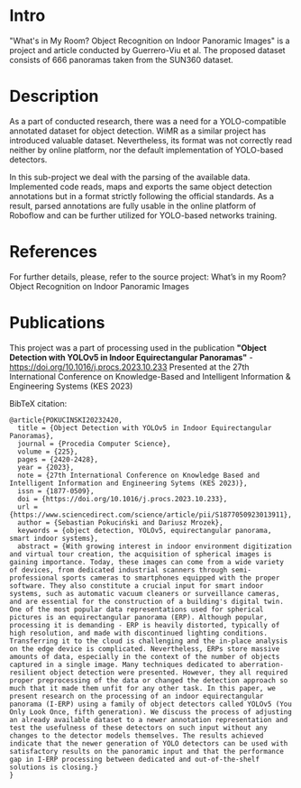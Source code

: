 # Intro
"What's in My Room? Object Recognition on Indoor Panoramic Images" is a project and article conducted by Guerrero-Viu et al. 
The proposed dataset consists of 666 panoramas taken from the SUN360 dataset.

# Description
As a part of conducted research, there was a need for a YOLO-compatible annotated dataset for object detection.
WiMR as a similar project has introduced valuable dataset. Nevertheless, its format was not correctly read neither by online platform, nor the default implementation of YOLO-based detectors.

In this sub-project we deal with the parsing of the available data. Implemented code reads, maps and exports the same object detection annotations but in a format strictly following the official standards. As a result, parsed annotations are fully usable in the online platform of Roboflow and can be further utilized for YOLO-based networks training.

# References
For further details, please, refer to the source project: What’s in my Room? Object Recognition on Indoor Panoramic Images

# Publications
This project was a part of processing used in the publication **"Object Detection with YOLOv5 in Indoor Equirectangular Panoramas"** - https://doi.org/10.1016/j.procs.2023.10.233
Presented at the 27th International Conference on Knowledge-Based and Intelligent Information & Engineering Systems (KES 2023)

BibTeX citation:
 
```
@article{POKUCINSKI20232420,
  title = {Object Detection with YOLOv5 in Indoor Equirectangular Panoramas},
  journal = {Procedia Computer Science},
  volume = {225},
  pages = {2420-2428},
  year = {2023},
  note = {27th International Conference on Knowledge Based and Intelligent Information and Engineering Sytems (KES 2023)},
  issn = {1877-0509},
  doi = {https://doi.org/10.1016/j.procs.2023.10.233},
  url = {https://www.sciencedirect.com/science/article/pii/S1877050923013911},
  author = {Sebastian Pokuciński and Dariusz Mrozek},
  keywords = {object detection, YOLOv5, equirectangular panorama, smart indoor systems},
  abstract = {With growing interest in indoor environment digitization and virtual tour creation, the acquisition of spherical images is gaining importance. Today, these images can come from a wide variety of devices, from dedicated industrial scanners through semi-professional sports cameras to smartphones equipped with the proper software. They also constitute a crucial input for smart indoor systems, such as automatic vacuum cleaners or surveillance cameras, and are essential for the construction of a building's digital twin. One of the most popular data representations used for spherical pictures is an equirectangular panorama (ERP). Although popular, processing it is demanding - ERP is heavily distorted, typically of high resolution, and made with discontinued lighting conditions. Transferring it to the cloud is challenging and the in-place analysis on the edge device is complicated. Nevertheless, ERPs store massive amounts of data, especially in the context of the number of objects captured in a single image. Many techniques dedicated to aberration-resilient object detection were presented. However, they all required proper preprocessing of the data or changed the detection approach so much that it made them unfit for any other task. In this paper, we present research on the processing of an indoor equirectangular panorama (I-ERP) using a family of object detectors called YOLOv5 (You Only Look Once, fifth generation). We discuss the process of adjusting an already available dataset to a newer annotation representation and test the usefulness of these detectors on such input without any changes to the detector models themselves. The results achieved indicate that the newer generation of YOLO detectors can be used with satisfactory results on the panoramic input and that the performance gap in I-ERP processing between dedicated and out-of-the-shelf solutions is closing.}
}
```
